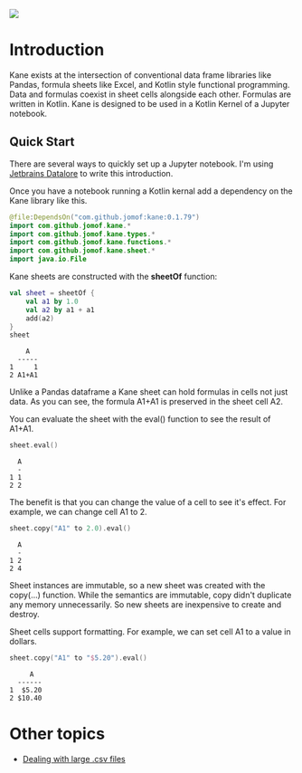  [![](https://jitpack.io/v/jomof/kane.svg)](https://jitpack.io/#jomof/kane)

# Introduction
Kane exists at the intersection of conventional data frame libraries like Pandas, formula sheets like Excel, and Kotlin style functional programming. Data and formulas coexist in sheet cells alongside each other. Formulas are written in Kotlin. Kane is designed to be used in a Kotlin Kernel of a Jupyter notebook.

## Quick Start
There are several ways to quickly set up a Jupyter notebook. I'm using [Jetbrains Datalore](https://datalore.jetbrains.com/) to write this introduction.

Once you have a notebook running a Kotlin kernal add a dependency on the Kane library like this.


```kotlin
@file:DependsOn("com.github.jomof:kane:0.1.79")
import com.github.jomof.kane.*
import com.github.jomof.kane.types.*
import com.github.jomof.kane.functions.*
import com.github.jomof.kane.sheet.*
import java.io.File
```

Kane sheets are constructed with the **sheetOf** function:


```kotlin
val sheet = sheetOf {
    val a1 by 1.0
    val a2 by a1 + a1
    add(a2)
}
sheet
```




        A   
      ----- 
    1     1 
    2 A1+A1 



Unlike a Pandas dataframe a Kane sheet can hold formulas in cells not just data. As you can see, the formula A1+A1 is preserved in the sheet cell A2.

You can evaluate the sheet with the eval() function to see the result of A1+A1.


```kotlin
sheet.eval()
```




      A 
      - 
    1 1 
    2 2 



The benefit is that you can change the value of a cell to see it's effect. For example, we can change cell A1 to 2. 


```kotlin
sheet.copy("A1" to 2.0).eval()
```




      A 
      - 
    1 2 
    2 4 



Sheet instances are immutable, so a new sheet was created with the copy(...) function. While the semantics are immutable, copy didn't duplicate any memory unnecessarily. So new sheets are inexpensive to create and destroy. 

Sheet cells support formatting. For example, we can set cell A1 to a value in dollars.


```kotlin
sheet.copy("A1" to "$5.20").eval()
```




         A   
      ------ 
    1  $5.20 
    2 $10.40 



# Other topics
- [Dealing with large .csv files](https://github.com/jomof/kane/blob/main/LargeCsvSupport.md)

